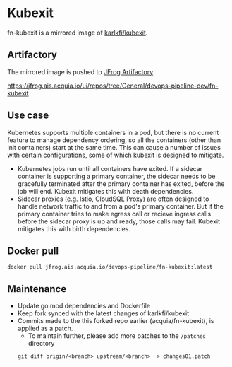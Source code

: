 # Kubexit

fn-kubexit is a mirrored image of [karlkfi/kubexit](https://github.com/karlkfi/kubexit).

## Artifactory
The mirrored image is pushed to [JFrog Artifactory](https://jfrog.com/artifactory/)

https://jfrog.ais.acquia.io/ui/repos/tree/General/devops-pipeline-dev/fn-kubexit

## Use case
Kubernetes supports multiple containers in a pod, but there is no current feature to manage dependency ordering, so all the containers (other than init containers) start at the same time. This can cause a number of issues with certain configurations, some of which kubexit is designed to mitigate.

- Kubernetes jobs run until all containers have exited. If a sidecar container is supporting a primary container, the sidecar needs to be gracefully terminated after the primary container has exited, before the job will end. Kubexit mitigates this with death dependencies.
- Sidecar proxies (e.g. Istio, CloudSQL Proxy) are often designed to handle network traffic to and from a pod's primary container. But if the primary container tries to make egress call or recieve ingress calls before the sidecar proxy is up and ready, those calls may fail. Kubexit mitigates this with birth dependencies.

## Docker pull
```
docker pull jfrog.ais.acquia.io/devops-pipeline/fn-kubexit:latest
```

## Maintenance
- Update go.mod dependencies and Dockerfile
- Keep fork synced with the latest changes of karlkfi/kubexit
- Commits made to the this forked repo earlier (acquia/fn-kubexit), is applied as a patch.
  - To maintain further, please add more patches to the `/patches` directory
  ```
  git diff origin/<branch> upstream/<branch>  > changes01.patch
  ```